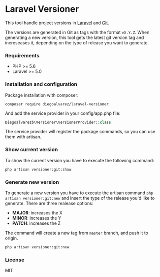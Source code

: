 # Laravel Versioner

This tool handle project versions in [Laravel](https://laravel.com/) and [Git](https://git-scm.com/).

The versions are generated in Git as tags with the format `vX.Y.Z`. When generating a new version, this tool gets the latest git version tag and increseases it, depending on the type of release you want to generate.

### Requirements

- PHP >= 5.6
- Laravel >= 5.0

### Installation and configuration

Package installation with composer:
```
composer require diegoalvarez/laravel-versioner
```

And add the service provider in your config/app.php file:
```php
Diegoalvarezb\Versioner\VersionerProvider::class
```

The service provider will register the package commands, so you can use them with artisan.

### Show current version

To show the current version you have to execute the following command:
```sh
php artisan versioner:git:show
```

### Generate new version

To generate a new version you have to execute the artisan command `php artisan versioner:git:new` and insert the type of the release you'd like to generate. There are three realease options:
- **MAJOR**: increases the X
- **MINOR**: increases the Y
- **PATCH**: increases the Z

The command will create a new tag from `master` branch, and push it to origin.

```sh
php artisan versioner:git:new
```

### License

MIT
